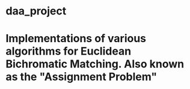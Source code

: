 # daa_project

# Implementations of various algorithms for Euclidean Bichromatic Matching. Also known as the "Assignment Problem"
